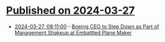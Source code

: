 # [Published on 2024-03-27](index.md)

* [2024-03-27, 08:11:00](https://soylentnews.org/article.pl?sid=24/03/26/1250208&from=rss) - [Boeing CEO to Step Down as Part of Management Shakeup at Embattled Plane Maker](https://soylentnews.org/article.pl?sid=24/03/26/1250208&from=rss)
